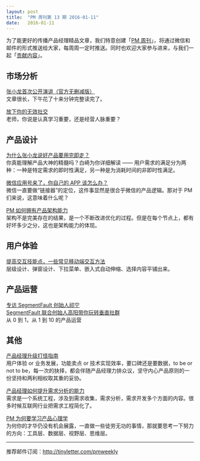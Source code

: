 ```yaml
---
layout: post
title:  "PM 周刊第 13 期 2016-01-11"
date:   2016-01-11
---
```


为了能更好的传播产品经理精品文章，我们特意创建「[PM 周刊](http://pmweekly.com/)」，将通过微信和邮件的形式推送给大家，每周周一定时推送。同时也欢迎大家参与进来，与我们一起「[贡献内容](https://github.com/vincent4j/pmweekly.com/issues/new)」。    

## 市场分析 
 
[张小龙首次公开演讲（官方无删减版）](http://mp.weixin.qq.com/s?__biz=MjM5NTE4Njc4NQ==&mid=406130302&idx=1&sn=4ea974c833d6ece9ae516841c4ce9689&scene=23&srcid=0111x9F0azPLJUU5kfpGk2Cc#rd)   
文章很长，下午花了十来分钟完整读完了。    

[放下你的无效社交](http://mp.weixin.qq.com/s?__biz=MzA4NzA5MzA0OQ==&mid=403516677&idx=1&sn=c0ca0e4bb075718497ecd2c3da4643c2&scene=23&srcid=0111XJmdxgp97LhmBv9RvLuo#rd)   
老师，你说是认真学习重要，还是经营人脉重要？                
  
## 产品设计   

[为什么张小龙说好产品要用完即走？](http://mp.weixin.qq.com/s?__biz=MzAxODIzODU0NQ==&mid=402159531&idx=1&sn=d4c9f77ce81c5917e7428c4d5baa8057&scene=23&srcid=0111mshUHhORVBxKU5aPI0gx#rd)    
你真能理解产品大神的精髓吗？白崎为你详细解读 —— 用户需求的满足分为两种：一种是特定需求的即时性满足，另一种是为消耗时间的非即时性满足。     

[微信应用号来了，你自己的 APP 该怎么办？](http://mp.weixin.qq.com/s?__biz=MjM5NDUyOTAwOA==&mid=401780509&idx=1&sn=a266e39aad9c5965730e2fff5a4f7a5e&scene=23&srcid=0111q9KE97e2a7vgR5XTBVCr#rd)    
微信一直要做“链接器”的定位，这件事显然是很合乎微信的产品逻辑。那对于 PM 们来说，这意味着什么呢？    

[PM 如何拥有产品架构能力](https://www.zhihu.com/question/20274850)   
架构不是完美存在的结果，是一个不断改进优化的过程。但是在每个节点上，都有好坏多少之分，这也是架构能力的体现。   
    
 
## 用户体验 

[提高交互技能点，一些常见移动端交互方法](http://www.woshipm.com/ucd/262254.html)   
层级设计、弹窗设计、下拉菜单、嵌入式自动伸缩、选择内容平铺出来。     

## 产品运营 

[专访 SegmentFault 创始人祁宁](http://www.infoq.com/cn/articles/interview-segmentfault-sunny-joyqi)    
[SegmentFault 联合创始人高阳带你玩转垂直社群](http://www.jianshu.com/p/df2d5bf8c400)     
从 0 到 1，从 1 到 10 的产品运营         

## 其他 

[产品经理升级打怪指南](http://mp.weixin.qq.com/s?__biz=MzIwMDI1MTYwMQ==&mid=401528946&idx=1&sn=09deabf447bb00ff55fb1d4e903c1ad2&scene=23&srcid=0111H95kvdZHyDsxUtGXOciu#rd)   
用户体验 or 业务发展，功能卖点 or 技术实现效率，要口碑还是要数据，to be or not to be，每一次的抉择，都会伴随产品经理力排众议，坚守内心产品原则的一份坚持和两利相权取其重的妥协。   

[产品经理如何提升需求分析的能力](https://www.zhihu.com/question/19661689)   
需求是一个系统工程，涉及到需求收集，需求分析，需求开发多个方面的内容。很多时候互联网行业把需求工程简化了。    

[PM 为何要学习产品心理学](http://toutiao.com/a6233591167364382977/?wxshare_count=2&from=groupmessage&isappinstalled=0)   
为何你的才华仍没有机会展露，一直做一些徒劳无功的事情，那就要思考一下努力的方向：工具层、数据层、视野层、思维层。    

---
推荐邮件订阅：<http://tinyletter.com/pmweekly>  
      
  
 
